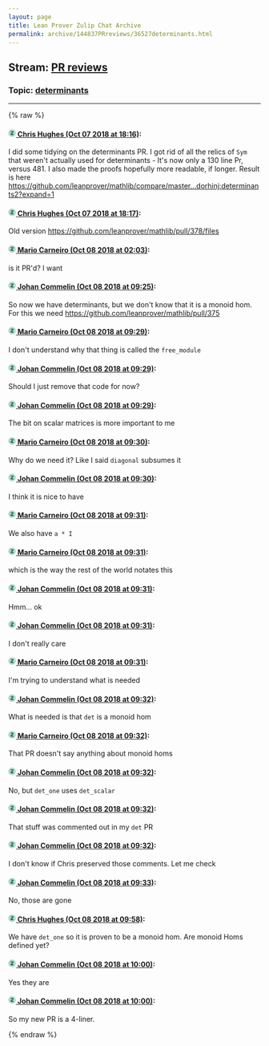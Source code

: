 ```yaml
---
layout: page
title: Lean Prover Zulip Chat Archive 
permalink: archive/144837PRreviews/36527determinants.html
---
```


## Stream: [PR reviews](index.html)
### Topic: [determinants](36527determinants.html)

---


{% raw %}
#### [![Click to go to Zulip](../../assets/img/zulip2.png) Chris Hughes (Oct 07 2018 at 18:16)](https://leanprover.zulipchat.com/#narrow/stream/144837-PR%20reviews/topic/determinants/near/135357675):
I did some tidying on the determinants PR. I got rid of all the relics of `Sym` that weren't actually used for determinants - It's now only a 130 line Pr, versus 481. I also made the proofs hopefully more readable, if longer. Result is here https://github.com/leanprover/mathlib/compare/master...dorhinj:determinants2?expand=1

#### [![Click to go to Zulip](../../assets/img/zulip2.png) Chris Hughes (Oct 07 2018 at 18:17)](https://leanprover.zulipchat.com/#narrow/stream/144837-PR%20reviews/topic/determinants/near/135357687):
Old version https://github.com/leanprover/mathlib/pull/378/files

#### [![Click to go to Zulip](../../assets/img/zulip2.png) Mario Carneiro (Oct 08 2018 at 02:03)](https://leanprover.zulipchat.com/#narrow/stream/144837-PR%20reviews/topic/determinants/near/135371096):
is it PR'd? I want

#### [![Click to go to Zulip](../../assets/img/zulip2.png) Johan Commelin (Oct 08 2018 at 09:25)](https://leanprover.zulipchat.com/#narrow/stream/144837-PR%20reviews/topic/determinants/near/135384959):
So now we have determinants, but we don't know that it is a monoid hom. For this we need https://github.com/leanprover/mathlib/pull/375

#### [![Click to go to Zulip](../../assets/img/zulip2.png) Mario Carneiro (Oct 08 2018 at 09:29)](https://leanprover.zulipchat.com/#narrow/stream/144837-PR%20reviews/topic/determinants/near/135385095):
I don't understand why that thing is called the `free_module`

#### [![Click to go to Zulip](../../assets/img/zulip2.png) Johan Commelin (Oct 08 2018 at 09:29)](https://leanprover.zulipchat.com/#narrow/stream/144837-PR%20reviews/topic/determinants/near/135385119):
Should I just remove that code for now?

#### [![Click to go to Zulip](../../assets/img/zulip2.png) Johan Commelin (Oct 08 2018 at 09:29)](https://leanprover.zulipchat.com/#narrow/stream/144837-PR%20reviews/topic/determinants/near/135385131):
The bit on scalar matrices is more important to me

#### [![Click to go to Zulip](../../assets/img/zulip2.png) Mario Carneiro (Oct 08 2018 at 09:30)](https://leanprover.zulipchat.com/#narrow/stream/144837-PR%20reviews/topic/determinants/near/135385179):
Why do we need it? Like I said `diagonal` subsumes it

#### [![Click to go to Zulip](../../assets/img/zulip2.png) Johan Commelin (Oct 08 2018 at 09:30)](https://leanprover.zulipchat.com/#narrow/stream/144837-PR%20reviews/topic/determinants/near/135385205):
I think it is nice to have

#### [![Click to go to Zulip](../../assets/img/zulip2.png) Mario Carneiro (Oct 08 2018 at 09:31)](https://leanprover.zulipchat.com/#narrow/stream/144837-PR%20reviews/topic/determinants/near/135385217):
We also have `a * I`

#### [![Click to go to Zulip](../../assets/img/zulip2.png) Mario Carneiro (Oct 08 2018 at 09:31)](https://leanprover.zulipchat.com/#narrow/stream/144837-PR%20reviews/topic/determinants/near/135385228):
which is the way the rest of the world notates this

#### [![Click to go to Zulip](../../assets/img/zulip2.png) Johan Commelin (Oct 08 2018 at 09:31)](https://leanprover.zulipchat.com/#narrow/stream/144837-PR%20reviews/topic/determinants/near/135385242):
Hmm... ok

#### [![Click to go to Zulip](../../assets/img/zulip2.png) Johan Commelin (Oct 08 2018 at 09:31)](https://leanprover.zulipchat.com/#narrow/stream/144837-PR%20reviews/topic/determinants/near/135385245):
I don't really care

#### [![Click to go to Zulip](../../assets/img/zulip2.png) Mario Carneiro (Oct 08 2018 at 09:31)](https://leanprover.zulipchat.com/#narrow/stream/144837-PR%20reviews/topic/determinants/near/135385257):
I'm trying to understand what is needed

#### [![Click to go to Zulip](../../assets/img/zulip2.png) Johan Commelin (Oct 08 2018 at 09:32)](https://leanprover.zulipchat.com/#narrow/stream/144837-PR%20reviews/topic/determinants/near/135385302):
What is needed is that `det` is a monoid hom

#### [![Click to go to Zulip](../../assets/img/zulip2.png) Mario Carneiro (Oct 08 2018 at 09:32)](https://leanprover.zulipchat.com/#narrow/stream/144837-PR%20reviews/topic/determinants/near/135385306):
That PR doesn't say anything about monoid homs

#### [![Click to go to Zulip](../../assets/img/zulip2.png) Johan Commelin (Oct 08 2018 at 09:32)](https://leanprover.zulipchat.com/#narrow/stream/144837-PR%20reviews/topic/determinants/near/135385314):
No, but `det_one` uses `det_scalar`

#### [![Click to go to Zulip](../../assets/img/zulip2.png) Johan Commelin (Oct 08 2018 at 09:32)](https://leanprover.zulipchat.com/#narrow/stream/144837-PR%20reviews/topic/determinants/near/135385319):
That stuff was commented out in my `det` PR

#### [![Click to go to Zulip](../../assets/img/zulip2.png) Johan Commelin (Oct 08 2018 at 09:32)](https://leanprover.zulipchat.com/#narrow/stream/144837-PR%20reviews/topic/determinants/near/135385325):
I don't know if Chris preserved those comments. Let me check

#### [![Click to go to Zulip](../../assets/img/zulip2.png) Johan Commelin (Oct 08 2018 at 09:33)](https://leanprover.zulipchat.com/#narrow/stream/144837-PR%20reviews/topic/determinants/near/135385343):
No, those are gone

#### [![Click to go to Zulip](../../assets/img/zulip2.png) Chris Hughes (Oct 08 2018 at 09:58)](https://leanprover.zulipchat.com/#narrow/stream/144837-PR%20reviews/topic/determinants/near/135386346):
We have `det_one` so it is proven to be a monoid hom. Are monoid Homs defined yet?

#### [![Click to go to Zulip](../../assets/img/zulip2.png) Johan Commelin (Oct 08 2018 at 10:00)](https://leanprover.zulipchat.com/#narrow/stream/144837-PR%20reviews/topic/determinants/near/135386450):
Yes they are

#### [![Click to go to Zulip](../../assets/img/zulip2.png) Johan Commelin (Oct 08 2018 at 10:00)](https://leanprover.zulipchat.com/#narrow/stream/144837-PR%20reviews/topic/determinants/near/135386455):
So my new PR is a 4-liner.


{% endraw %}
